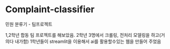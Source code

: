 # Complaint-classifier
민원 분류기 - 팀프로젝트

1,2학년 합동 팀 프로젝트를 해보았음.
2학년 3명에서 크롤링, 전처리 모델링을 하고(거의다 내가함)
1학년들이 streamlit을 이용해서 ai를 활용할수있는 웹을 만들어 주었음
